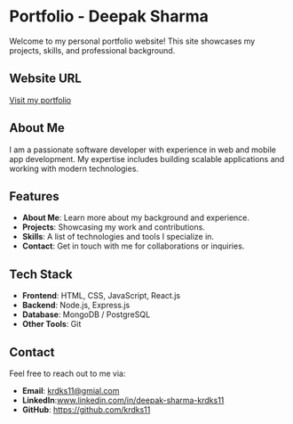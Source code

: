 # Portfolio - Deepak Sharma

Welcome to my personal portfolio website! This site showcases my projects, skills, and professional background.

## Website URL
[Visit my portfolio](https://krdks.onrender.com/)

## About Me
I am a passionate software developer with experience in web and mobile app development. My expertise includes building scalable applications and working with modern technologies.

## Features
- **About Me**: Learn more about my background and experience.
- **Projects**: Showcasing my work and contributions.
- **Skills**: A list of technologies and tools I specialize in.
- **Contact**: Get in touch with me for collaborations or inquiries.

## Tech Stack
- **Frontend**: HTML, CSS, JavaScript, React.js
- **Backend**: Node.js, Express.js
- **Database**: MongoDB / PostgreSQL
- **Other Tools**: Git



## Contact
Feel free to reach out to me via:
- **Email**: krdks11@gmial.com
- **LinkedIn**:www.linkedin.com/in/deepak-sharma-krdks11
- **GitHub**: https://github.com/krdks11


